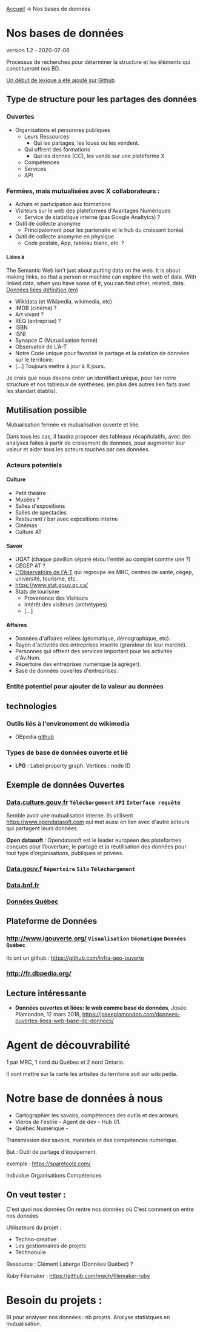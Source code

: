 [Accueil](README.md) &rarr; Nos bases de données

# Nos bases de données
version 1.2 - 2020-07-06

Processus de recherches pour déterminer la structure et les éléments qui constitueront nos BD.

[Un début de lexique a été ajouté sur Github ](https://github.com/Avantage-Numerique/aide/blob/master/sujets/lexique.md)

## Type de structure pour les partages des données

### Ouvertes
- Organisations et personnes publiques
    - Leurs Ressources
        - Qui les partages, les loues ou les vendent.
    - Qui offrent des formations
        - Qui les donnes (CC), les vends sur une plateforme X
    - Compétences
    - Services
    - API
        
### Fermées, mais mutualisées avec X collaborateurs :
- Achats et participation aux formations
- Visiteurs sur le web des plateformes d'Avantages Numériques
    - Service de statistique interne (pas Google Analtyics) ?
- Outil de collecte anonyme
    - Principalement pour les partenaire et le hub du croissant boréal.
- Outil de collecte anomyme en physique
    - Code postale, App, tableau blanc, etc. ?

#### Liées à
The Semantic Web isn't just about putting data on the web. It is about making links, so that a person or machine can explore the web of data.  With linked data, when you have some of it, you can find other, related, data. [Données liées définition (en)](https://www.w3.org/DesignIssues/LinkedData.html)
- Wikidata (et Wikipedia, wikimedia, etc)
- IMDB (cinéma) ?
- Art vivant ?
- REQ (entreprise) ?
- ISBN
- ISNI
- Synapce C (Mutualisation fermé)
- Observatoir de L'A-T
- Notre Code unique pour favorisé le partage et la création de données sur le territoire.
- [...] Toujours mettre à jour à X jours.

Je crois que nous devons créer un identifiant unique, pour lier notre structure et nos tableaux de synthèses. (en plus des autres lien faits avec les standart établis).

## Mutilisation possible

Mutualisation fermée vs mutualisation ouverte et liée.

Dans tous les cas, il faudra proposer des tableaux récapitulatifs, avec des analyses faites à partir de croisement de données, pour augmenter leur valeur et aider tous les acteurs touchés par ces données.

### Acteurs potentiels

#### Culture
- Petit théâtre
- Musées ?
- Salles d'expositions
- Salles de spectacles
- Restaurant / bar avec expositions interne
- Cinémas
- Culture AT

#### Savoir
- UQAT (chaque pavillon séparé et/ou l'entité au complet comme une ?)
- CEGEP AT ?
- [L'Observatoire de l'A-T](https://www.observat.qc.ca/) qui regroupe les MRC, centres de santé, cégep, université, tourisme, etc.
- https://www.stat.gouv.qc.ca/
- Stats de tourisme
    - Provenance des Visiteurs
    - Intérêt des visiteurs (archétypes)
    - [...]

#### Affaires
- Données d'affaires reliées (géomatique, démographique, etc).
- Rayon d'activités des entreprises inscrite (grandeur de leur marché).
- Personnes qui offrent des services important pour les activités d'Av.Num.
- Répertoire des entreprises numérique (à agréger).
- Base de données ouvertes d'entreprises.



### Entité potentiel pour ajouter de la valeur au données

## technologies

### Outils liés à l'environement de wikimedia

- DBpedia [github](https://github.com/dbpedia)

### Types de base de données ouverte et lié
- **LPG** : Label property graph. Vertices : node ID


## Exemple de données Ouvertes

### [Data.culture.gouv.fr](https://data.culture.gouv.fr/) `Téléchargement` `API` `Interface requête`
Semble avoir une mutualisation interne.
Ils utilisent https://www.opendatasoft.com qui met aussi en lien avec d'autre acteurs qui partagent leurs données.

**Open datasoft** : Opendatasoft est le leader européen des plateformes conçues pour l’ouverture, le partage et la réutilisation des données pour tout type d’organisations, publiques et privées.

### [Data.gouv.f](https://www.data.gouv.fr) `Répertoire` `Silo` `Téléchargement`

### [Data.bnf.fr](https://data.bnf.fr/)

### [Données Québec](https://www.donneesquebec.ca/fr/)

## Plateforme de Données

### http://www.igouverte.org/ `Visualisation` `Géomatique` `Données Québec`
Ils ont un github : https://github.com/infra-geo-ouverte

### http://fr.dbpedia.org/

## Lecture intéressante
- **Données ouvertes et liées: le web comme base de données**, Josée Plamondon, 12 mars 2018, https://joseeplamondon.com/donnees-ouvertes-liees-web-base-de-donnees/


# Agent de découvrabilité
1 par MRC, 1 nord du Québec et 2 nord Ontario.

Il vont mettre sur la carte les artisites du territoire soit sur wiki pedia.


# Notre base de données à nous

- Cartographier les savoirs, compétences des outils et des acteurs.
- Vieros de l'estrie - Agent de dev - Hub 01.
- Québec Numérique -


Transmission des savoirs, matériels et des compétences numérique.

But : Outil de partage d'équipement.

exemple : https://sparetoolz.com/

Individue
Organisations
Compétences

## On veut tester :
C'est quoi nos données
On rentre nos données où
C'est comment on entre nos données

Utilisateurs du projet :
- Techno-creative
- Les gestionnaires de projets
- Technonulle

Ressource : Clément Laberge (Données Québec) ?


Ruby Filemaker : https://github.com/mech/filemaker-ruby

# Besoin du projets :

BI pour analyser nos données : nb projets.
Analyse statistques en mutualisation.
